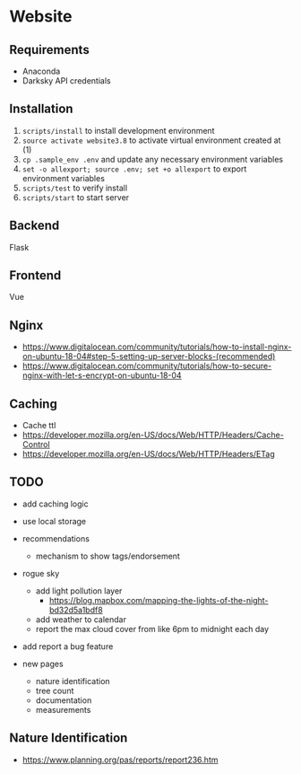 # Website

## Requirements

- Anaconda
- Darksky API credentials

## Installation

1. `scripts/install` to install development environment
1. `source activate website3.8` to activate virtual environment created at (1)
1. `cp .sample_env .env` and update any necessary environment variables
1. `set -o allexport; source .env; set +o allexport` to export environment variables
1. `scripts/test` to verify install
1. `scripts/start` to start server

## Backend

Flask

## Frontend

Vue

## Nginx

- https://www.digitalocean.com/community/tutorials/how-to-install-nginx-on-ubuntu-18-04#step-5-setting-up-server-blocks-(recommended)
- https://www.digitalocean.com/community/tutorials/how-to-secure-nginx-with-let-s-encrypt-on-ubuntu-18-04

## Caching

- Cache ttl
- https://developer.mozilla.org/en-US/docs/Web/HTTP/Headers/Cache-Control
- https://developer.mozilla.org/en-US/docs/Web/HTTP/Headers/ETag

## TODO

- add caching logic
- use local storage
- recommendations
  - mechanism to show tags/endorsement
- rogue sky
  - add light pollution layer
    - https://blog.mapbox.com/mapping-the-lights-of-the-night-bd32d5a1bdf8
  - add weather to calendar
  - report the max cloud cover from like 6pm to midnight each day
- add report a bug feature

- new pages
  - nature identification
  - tree count
  - documentation
  - measurements

## Nature Identification

- https://www.planning.org/pas/reports/report236.htm
